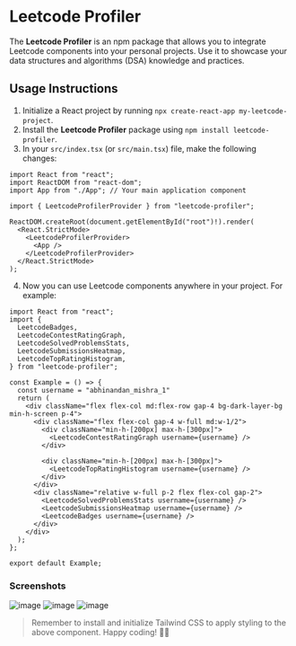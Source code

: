 # Leetcode Profiler

The **Leetcode Profiler** is an npm package that allows you to integrate Leetcode components into your personal projects. Use it to showcase your data structures and algorithms (DSA) knowledge and practices.

## Usage Instructions

1. Initialize a React project by running `npx create-react-app my-leetcode-project`.
2. Install the **Leetcode Profiler** package using `npm install leetcode-profiler`.
3. In your `src/index.tsx` (or `src/main.tsx`) file, make the following changes:

```tsx
import React from "react";
import ReactDOM from "react-dom";
import App from "./App"; // Your main application component

import { LeetcodeProfilerProvider } from "leetcode-profiler";

ReactDOM.createRoot(document.getElementById("root")!).render(
  <React.StrictMode>
    <LeetcodeProfilerProvider>
      <App />
    </LeetcodeProfilerProvider>
  </React.StrictMode>
);
```

4. Now you can use Leetcode components anywhere in your project. For example:

```tsx
import React from "react";
import {
  LeetcodeBadges,
  LeetcodeContestRatingGraph,
  LeetcodeSolvedProblemsStats,
  LeetcodeSubmissionsHeatmap,
  LeetcodeTopRatingHistogram,
} from "leetcode-profiler";

const Example = () => {
  const username = "abhinandan_mishra_1"
  return (
    <div className="flex flex-col md:flex-row gap-4 bg-dark-layer-bg min-h-screen p-4">
      <div className="flex flex-col gap-4 w-full md:w-1/2">
        <div className="min-h-[200px] max-h-[300px]">
          <LeetcodeContestRatingGraph username={username} />
        </div>

        <div className="min-h-[200px] max-h-[300px]">
          <LeetcodeTopRatingHistogram username={username} />
        </div>
      </div>
      <div className="relative w-full p-2 flex flex-col gap-2">
        <LeetcodeSolvedProblemsStats username={username} />
        <LeetcodeSubmissionsHeatmap username={username} />
        <LeetcodeBadges username={username} />
      </div>
    </div>
  );
};

export default Example;
```

### Screenshots
![image](https://github.com/abhinandanmishra1/leetcode-profiler/assets/64205626/f78ba6d5-3c9f-46b5-9269-ae564e965130)
![image](https://github.com/abhinandanmishra1/leetcode-profiler/assets/64205626/5fe563a1-3454-4d4c-a3b8-a8d4f5b990d8)
![image](https://github.com/abhinandanmishra1/leetcode-profiler/assets/64205626/7c34e864-423e-433b-93c3-221e8b63a20e)




> Remember to install and initialize Tailwind CSS to apply styling to the above component.
Happy coding! 🚀🔥
